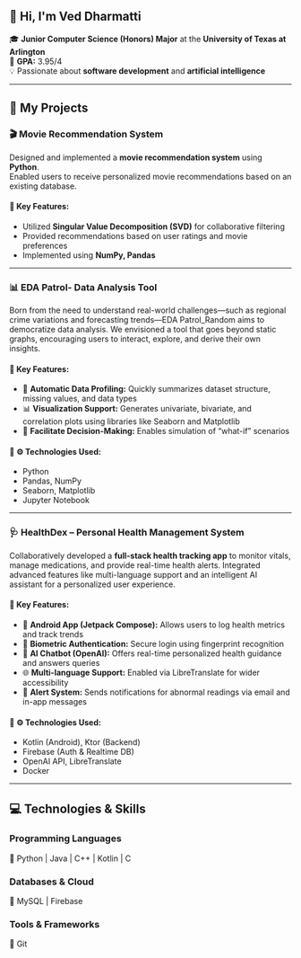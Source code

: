 ## 👋 Hi, I'm Ved Dharmatti

🎓 **Junior Computer Science (Honors) Major** at the **University of Texas at Arlington**  
📍 **GPA:** 3.95/4  
💡 Passionate about **software development** and **artificial intelligence**

---

## 🚀 My Projects

### 🎬 Movie Recommendation System  
Designed and implemented a **movie recommendation system** using **Python**.  
Enabled users to receive personalized movie recommendations based on an existing database.

#### 🔹 Key Features:
- Utilized **Singular Value Decomposition (SVD)** for collaborative filtering  
- Provided recommendations based on user ratings and movie preferences  
- Implemented using **NumPy, Pandas**

---

### 📊 EDA Patrol- Data Analysis Tool  
Born from the need to understand real-world challenges—such as regional crime variations and forecasting trends—EDA Patrol_Random aims to democratize data analysis. We envisioned a tool that goes beyond static graphs, encouraging users to interact, explore, and derive their own insights.

#### 🔹 Key Features:
- 📁 **Automatic Data Profiling:** Quickly summarizes dataset structure, missing values, and data types  
- 📊 **Visualization Support:** Generates univariate, bivariate, and correlation plots using libraries like Seaborn and Matplotlib  
- 🧠 **Facilitate Decision-Making:** Enables simulation of “what-if” scenarios

#### 🔹 ⚙️ Technologies Used:
- Python  
- Pandas, NumPy  
- Seaborn, Matplotlib  
- Jupyter Notebook

---

### 🩺 HealthDex – Personal Health Management System  
Collaboratively developed a **full-stack health tracking app** to monitor vitals, manage medications, and provide real-time health alerts. Integrated advanced features like multi-language support and an intelligent AI assistant for a personalized user experience.

#### 🔹 Key Features:
- 📱 **Android App (Jetpack Compose):** Allows users to log health metrics and track trends  
- 🔐 **Biometric Authentication:** Secure login using fingerprint recognition  
- 🤖 **AI Chatbot (OpenAI):** Offers real-time personalized health guidance and answers queries  
- 🌐 **Multi-language Support:** Enabled via LibreTranslate for wider accessibility  
- 📩 **Alert System:** Sends notifications for abnormal readings via email and in-app messages

#### 🔹 ⚙️ Technologies Used:
- Kotlin (Android), Ktor (Backend)  
- Firebase (Auth & Realtime DB)  
- OpenAI API, LibreTranslate  
- Docker

---

## 💻 Technologies & Skills

### Programming Languages  
🔹 Python | Java | C++ | Kotlin | C  

### Databases & Cloud  
🔹 MySQL | Firebase  

### Tools & Frameworks  
🔹 Git

